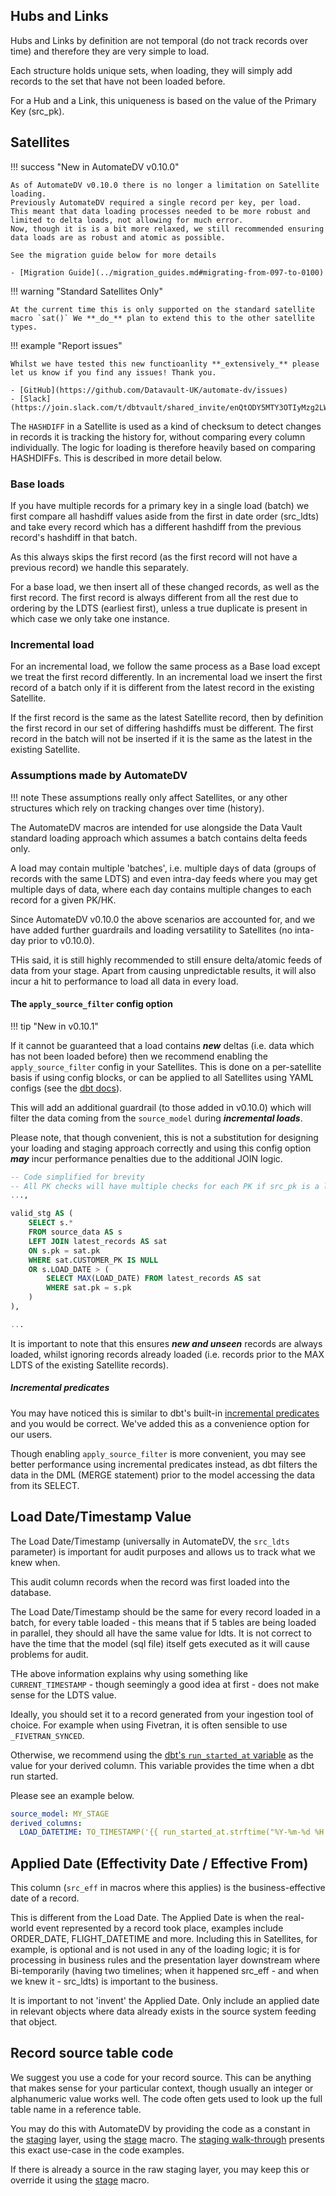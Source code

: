 ## Hubs and Links

Hubs and Links by definition are not temporal (do not track records over time) and therefore they are very simple to load.

Each structure holds unique sets, when loading, they will simply add records to the set that have not been loaded before.

For a Hub and a Link, this uniqueness is based on the value of the Primary Key (src_pk).

## Satellites

!!! success "New in AutomateDV v0.10.0"

    As of AutomateDV v0.10.0 there is no longer a limitation on Satellite loading. 
    Previously AutomateDV required a single record per key, per load. 
    This meant that data loading processes needed to be more robust and limited to delta loads, not allowing for much error.
    Now, though it is is a bit more relaxed, we still recommended ensuring data loads are as robust and atomic as possible. 

    See the migration guide below for more details
    
    - [Migration Guide](../migration_guides.md#migrating-from-097-to-0100)

!!! warning "Standard Satellites Only"

    At the current time this is only supported on the standard satellite macro `sat()` We **_do_** plan to extend this to the other satellite types. 

!!! example "Report issues"

    Whilst we have tested this new functioanlity **_extensively_** please let us know if you find any issues! Thank you.

    - [GitHub](https://github.com/Datavault-UK/automate-dv/issues)
    - [Slack](https://join.slack.com/t/dbtvault/shared_invite/enQtODY5MTY3OTIyMzg2LWJlZDMyNzM4YzAzYjgzYTY0MTMzNTNjN2EyZDRjOTljYjY0NDYyYzEwMTlhODMzNGY3MmU2ODNhYWUxYmM2NjA)

The `HASHDIFF` in a Satellite is used as a kind of checksum to detect changes in records it is tracking the history for, 
without comparing every column individually. The logic for loading is therefore heavily based on comparing HASHDIFFs. This is described
in more detail below.

### Base loads

If you have multiple records for a primary key in a single load (batch) we first compare all hashdiff values aside 
from the first in date order (src_ldts) and take every record which has a different hashdiff from the previous record's hashdiff in that batch. 

As this always skips the first record (as the first record will not have a previous record) we handle this separately.

For a base load, we then insert all of these changed records, as well as the first record. 
The first record is always different from all the rest due to ordering by the LDTS (earliest first), 
unless a true duplicate is present in which case we only take one instance. 

### Incremental load

For an incremental load, we follow the same process as a Base load except we treat the first record differently. In an incremental load we
insert the first record of a batch only if it is different from the latest record in the existing Satellite. 

If the first record is the same as the latest Satellite record, then by definition the first record in our set of differing hashdiffs must be different.
The first record in the batch will not be inserted if it is the same as the latest in the existing Satellite.


### Assumptions made by AutomateDV

!!! note 
    These assumptions really only affect Satellites, or any other structures which rely on tracking changes over time (history).

The AutomateDV macros are intended for use alongside the Data Vault standard loading approach which assumes a batch contains delta feeds only.

A load may contain multiple 'batches', i.e. multiple days of data (groups of records with the same LDTS) and even intra-day feeds where
you may get multiple days of data, where each day contains multiple changes to each record for a given PK/HK.

Since AutomateDV v0.10.0 the above scenarios are accounted for, and we have added further guardrails and loading versatility to Satellites (no inta-day prior to v0.10.0).

THis said, it is still highly recommended to still ensure delta/atomic feeds of data from your stage. Apart from causing unpredictable results, it will also incur a hit to performance 
to load all data in every load. 

#### The `apply_source_filter` config option

!!! tip "New in v0.10.1"

If it cannot be guaranteed that a load contains **_new_** deltas (i.e. data which has not been loaded before) then we recommend enabling the
`apply_source_filter` config in your Satellites. This is done on a per-satellite basis if using config blocks, or can be applied to all Satellites
using YAML configs (see the [dbt docs](https://docs.getdbt.com/reference/model-configs#configuring-models)).

This will add an additional guardrail (to those added in v0.10.0) which will filter the data coming from the `source_model` during **_incremental loads_**.

Please note, that though convenient, this is not a substitution for designing your loading and staging approach correctly and using this
config option **_may_** incur performance penalties due to the additional JOIN logic.

```sql
-- Code simplified for brevity
-- All PK checks will have multiple checks for each PK if src_pk is a list (composite PK)
...,

valid_stg AS (
    SELECT s.*
    FROM source_data AS s
    LEFT JOIN latest_records AS sat
    ON s.pk = sat.pk 
    WHERE sat.CUSTOMER_PK IS NULL
    OR s.LOAD_DATE > (
        SELECT MAX(LOAD_DATE) FROM latest_records AS sat
        WHERE sat.pk = s.pk 
    )
),

...
```

It is important to note that this ensures **_new and unseen_** records are always loaded, whilst ignoring records already loaded 
(i.e. records prior to the MAX LDTS of the existing Satellite records).

##### Incremental predicates

You may have noticed this is similar to dbt's built-in [incremental predicates](https://docs.getdbt.com/docs/build/incremental-models#about-incremental_predicates)
and you would be correct. We've added this as a convenience option for our users. 

Though enabling `apply_source_filter` is more convenient, you may see better performance using incremental predicates instead, as dbt filters the data in the DML (MERGE statement) 
prior to the model accessing the data from its SELECT.


## Load Date/Timestamp Value

The Load Date/Timestamp (universally in AutomateDV, the `src_ldts` parameter) is important for audit purposes and allows us to track what we knew when.

This audit column records when the record was first loaded into the database. 

The Load Date/Timestamp should be the same for every record loaded in a batch, for every table loaded - this means that if 5 tables are being loaded in parallel, 
they should all have the same value for ldts. It is not correct to have the time that the model (sql file) itself gets executed as it will cause problems for audit. 

THe above information explains why using something like `CURRENT_TIMESTAMP` - though seemingly a good idea at first - does not make sense for the LDTS value. 

Ideally, you should set it to a record generated from your ingestion tool of choice. For example when using Fivetran, it is often sensible to use `_FIVETRAN_SYNCED`.

Otherwise, we recommend using the [dbt's `run_started_at` variable](https://docs.getdbt.com/reference/dbt-jinja-functions/run_started_at) as 
the value for your derived column. This variable provides the time when a dbt run started.



Please see an example below.

```yaml
source_model: MY_STAGE
derived_columns:
  LOAD_DATETIME: TO_TIMESTAMP('{{ run_started_at.strftime("%Y-%m-%d %H:%M:%S.%f") }}')
```

## Applied Date (Effectivity Date / Effective From)

This column (`src_eff` in macros where this applies) is the business-effective date of a record. 

This is different from the Load Date. The Applied Date is when the real-world event represented by a record took place, 
examples include ORDER_DATE, FLIGHT_DATETIME and more. Including this in Satellites, for example, is optional and is not
used in any of the loading logic; it is for processing in business rules and the presentation layer downstream where 
Bi-temporarily (having two timelines; when it happened src_eff - and when we knew it - src_ldts) is important to the 
business.

It is important to not 'invent' the Applied Date. Only include an applied date in relevant objects where data already 
exists in the source system feeding that object.

## Record source table code

We suggest you use a code for your record source. This can be anything that makes sense for your particular context,
though usually an integer or alphanumeric value works well. The code often gets used to look up the full table name in
a reference table.

You may do this with AutomateDV by providing the code as a constant in the [staging](../tutorial/tut_staging.md) layer, using
the [stage](../macros/index.md#stage) macro. The [staging walk-through](../tutorial/tut_staging.md) presents this exact use-case in
the code examples.

If there is already a source in the raw staging layer, you may keep this or override it using
the [stage](../macros/index.md#stage) macro.
